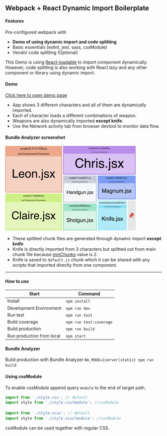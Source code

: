## Webpack + React Dynamic Import Boilerplate

#### Features
Pre-configured webpack with
* **Demo of using dynamic import and code splitting**
* Basic essentials (eslint, jest, sass, cssModule)
* Vendor code splitting (Optional)

This Demo is using [React-loadable](https://github.com/jamiebuilds/react-loadable) to import component dynamically.<br/>
However, code splitting is also working with React.lazy and any other component or library using dynamic import.

#### Demo
[Click here to open demo page](https://ohsiwon.github.io/Webpack-React-Dynamic-Import-Boilerplate/example)
* App shows 3 different characters and all of them are dynamically imported.
* Each of character loads a different combinations of weapon.
* Weapons are also dynamically imported **except knife**. 
* Use the Network activity tab from browser devtool to monitor data flow.


#### Bundle Analyzer screenshot
<img src="./docs/bundle_analyzer_final_screenshot.jpg" width="420px"/>

* These splitted chunk files are generated through dynamic import **except knife**
* Knife is directly imported from 3 characters but splitted out from main chunk file because [minChunks](https://webpack.js.org/plugins/split-chunks-plugin/#splitchunks-minchunks) value is 2.
* Knife is saved to `default.js` chunk which it can be shared with any scripts that imported directly from one component.

---

#### How to use

|Start                    |Command                 |
|-------------------------|------------------------|
|Install                  | `npm install`          |
|Development Environment  | `npm run dev`          |
|Run test                 | `npm run test`         |
|Build coverage           | `npm run test:coverage`|
|Build production         | `npm run build`        |
|Run production from local| `npm start`            |

#### Bundle Analyzer
Build production with Bundle Analyzer `BA_MODE={server|static} npm run build`

#### Using cssModule
To enable cssModule append query `module` to the end of target path.
```js
import from './style.css'; // default
import style from './style.css?module'; //cssModule

import from './style.scss'; // default
import style from './style.scss?module'; //cssModule
```
cssModule can be used together with regular CSS.

